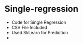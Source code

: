 # Single-regression
* Code for Single Regression
* CSV File Included 
* Used SkLearn for Prediction
* 
